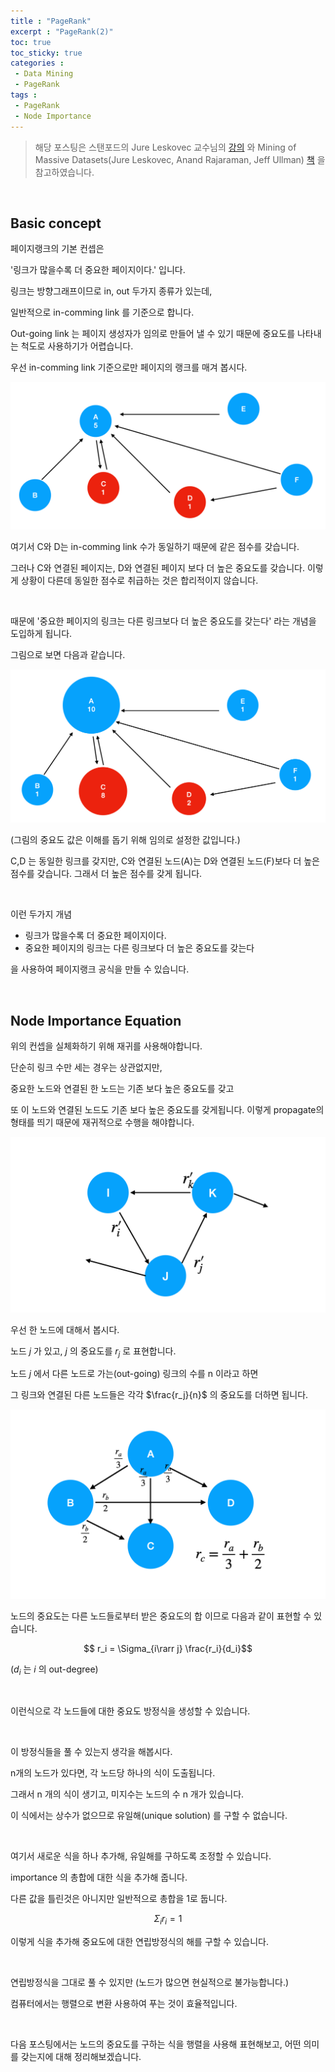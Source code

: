 ```yaml
---
title : "PageRank"
excerpt : "PageRank(2)"
toc: true
toc_sticky: true
categories :	
 - Data Mining
 - PageRank
tags :
 - PageRank
 - Node Importance
---
```


> 해당 포스팅은 스탠포드의 Jure Leskovec 교수님의 [강의](https://www.youtube.com/playlist?list=PLLssT5z_DsK9JDLcT8T62VtzwyW9LNepV&app=desktop) 와 Mining of Massive Datasets(Jure Leskovec, Anand Rajaraman, Jeff Ullman) [책](http://www.mmds.org/) 을 참고하였습니다.

<br/>

## Basic concept

페이지랭크의 기본 컨셉은

'링크가 많을수록 더 중요한 페이지이다.' 입니다. 

링크는 방향그래프이므로 in, out 두가지 종류가 있는데,

일반적으로 in-comming link 를 기준으로 합니다. 

Out-going link 는 페이지 생성자가 임의로 만들어 낼 수 있기 때문에 중요도를 나타내는 척도로 사용하기가 어렵습니다. 

우선 in-comming link 기준으로만 페이지의 랭크를 매겨 봅시다.

![link more](/assets/img/d006/00.png)



여기서 C와 D는 in-comming link 수가 동일하기 때문에 같은 점수를 갖습니다. 

그러나 C와 연결된 페이지는, D와 연결된 페이지 보다 더 높은 중요도를 갖습니다. 이렇게 상황이 다른데 동일한 점수로 취급하는 것은 합리적이지 않습니다.

<br/>

때문에 '중요한 페이지의 링크는 다른 링크보다 더 높은 중요도를 갖는다' 라는 개념을 도입하게 됩니다. 

그림으로 보면 다음과 같습니다. 

![importance link](/assets/img/d006/01.png)

(그림의 중요도 값은 이해를 돕기 위해 임의로 설정한 값입니다.)

C,D 는 동일한 링크를 갖지만, C와 연결된 노드(A)는 D와 연결된 노드(F)보다 더 높은 점수를 갖습니다. 그래서 더 높은 점수를 갖게 됩니다.

<br/>

이런 두가지 개념

- 링크가 많을수록 더 중요한 페이지이다.
- 중요한 페이지의 링크는 다른 링크보다 더 높은 중요도를 갖는다

을 사용하여 페이지랭크 공식을 만들 수 있습니다. 

<br/>

## Node Importance Equation

위의 컨셉을 실체화하기 위해 재귀를 사용해야합니다.

단순히 링크 수만 세는 경우는 상관없지만,

중요한 노드와 연결된 한 노드는 기존 보다 높은 중요도를 갖고 

또 이 노드와 연결된 노드도 기존 보다 높은 중요도를 갖게됩니다. 이렇게 propagate의 형태를 띄기 때문에 재귀적으로 수행을 해야합니다. 

![propa](/assets/img/d006/02.png)

우선 한 노드에 대해서 봅시다. 

노드 $j$ 가 있고, $j$ 의 중요도를 $r_j$ 로 표현합니다. 

노드 $j$ 에서 다른 노드로 가는(out-going) 링크의 수를 n 이라고 하면

그 링크와 연결된 다른 노드들은 각각 $\frac{r_j}{n}$ 의 중요도를 더하면 됩니다. 

![node r](/assets/img/d006/03.png)

노드의 중요도는 다른 노드들로부터 받은 중요도의 합 이므로 다음과 같이 표현할 수 있습니다.

$$ r_i = \Sigma_{i\rarr j} \frac{r_i}{d_i}$$   

$(d_i$ 는 $i$ 의  out-degree)

<br/>

이런식으로 각 노드들에 대한 중요도 방정식을 생성할 수 있습니다. 

<br/>

이 방정식들을 풀 수 있는지 생각을 해봅시다. 

n개의 노드가 있다면, 각 노드당 하나의 식이 도출됩니다. 

그래서 n 개의 식이 생기고, 미지수는 노드의 수 n 개가 있습니다. 

이 식에서는 상수가 없으므로 유일해(unique solution) 를 구할 수 없습니다. 

<br/>

여기서 새로운 식을 하나 추가해, 유일해를 구하도록 조정할 수 있습니다.

importance 의 총합에 대한 식을 추가해 줍니다. 

다른 값을 틀린것은 아니지만 일반적으로 총합을 1로 둡니다.

$$ \Sigma_i r_i = 1$$

이렇게 식을 추가해 중요도에 대한 연립방정식의 해를 구할 수 있습니다. 

<br/>

연립방정식을 그대로 풀 수 있지만 (노드가 많으면 현실적으로 불가능합니다.)

컴퓨터에서는 행렬으로 변환 사용하여 푸는 것이 효율적입니다. 

 <br/>

다음 포스팅에서는 노드의 중요도를 구하는 식을 행렬을 사용해 표현해보고, 어떤 의미를 갖는지에 대해 정리해보겠습니다.



